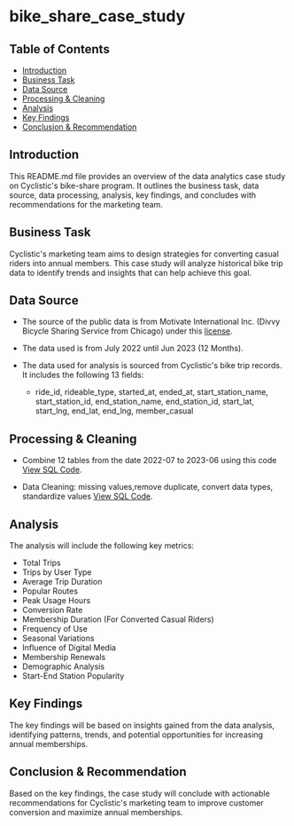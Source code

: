 # bike_share_case_study

## Table of Contents
- [Introduction](#introduction)
- [Business Task](#business-task)
- [Data Source](#data-source)
- [Processing & Cleaning](#processing--cleaning)
- [Analysis](#analysis)
- [Key Findings](#key-findings)
- [Conclusion & Recommendation](#conclusion--recommendation)

## Introduction
This README.md file provides an overview of the data analytics case study on Cyclistic's bike-share program. It outlines the business task, data source, data processing, analysis, key findings, and concludes with recommendations for the marketing team.

## Business Task
Cyclistic's marketing team aims to design strategies for converting casual riders into annual members. This case study will analyze historical bike trip data to identify trends and insights that can help achieve this goal.

## Data Source
- The source of the public data is from Motivate International Inc. (Divvy Bicycle Sharing Service from Chicago) under this [license](https://ride.divvybikes.com/data-license-agreement).

- The data used is from July 2022 until Jun 2023 (12 Months).

- The data used for analysis is sourced from Cyclistic's bike trip records. It includes the following 13 fields:
  - ride_id, rideable_type, started_at, ended_at, start_station_name, start_station_id, end_station_name, end_station_id, start_lat, start_lng, end_lat, end_lng, member_casual

## Processing & Cleaning
- Combine 12 tables from the date 2022-07 to 2023-06 using this code  [View SQL Code](./combined_table.sql).

- Data Cleaning: missing values,remove duplicate, convert data types, standardize values [View SQL Code](./data_cleaning.sql).

## Analysis
The analysis will include the following key metrics:
- Total Trips
- Trips by User Type
- Average Trip Duration
- Popular Routes
- Peak Usage Hours
- Conversion Rate
- Membership Duration (For Converted Casual Riders)
- Frequency of Use
- Seasonal Variations
- Influence of Digital Media
- Membership Renewals
- Demographic Analysis
- Start-End Station Popularity

## Key Findings
The key findings will be based on insights gained from the data analysis, identifying patterns, trends, and potential opportunities for increasing annual memberships.

## Conclusion & Recommendation
Based on the key findings, the case study will conclude with actionable recommendations for Cyclistic's marketing team to improve customer conversion and maximize annual memberships.


